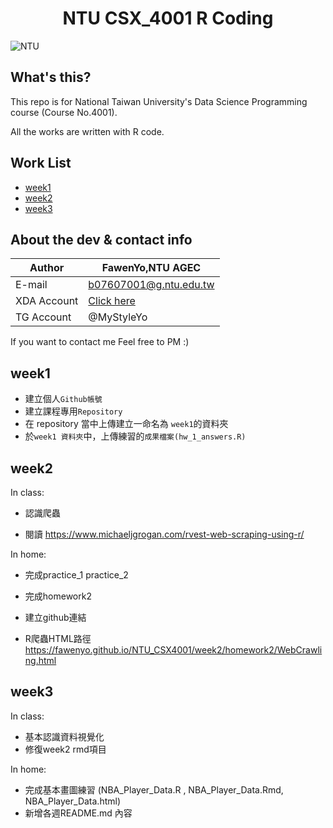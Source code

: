 <h1 align="center">NTU CSX_4001 R Coding</h1>

![NTU](https://i.imgur.com/mphPxIM.png "NTU Logo")



What's this?
------
This repo is for National Taiwan University's Data Science Programming course (Course No.4001).

All the works are written with R code.



Work List
------
* [week1](https://github.com/FawenYo/NTU_CSX4001/tree/master/week1 "week1")
* [week2](https://github.com/FawenYo/NTU_CSX4001/tree/master/week2 "week2")
* [week3](https://github.com/FawenYo/NTU_CSX4001/tree/master/week3 "week3")



About the dev & contact info
-----

|Author| FawenYo,NTU AGEC|
|---|---
|E-mail|b07607001@g.ntu.edu.tw
|XDA Account|[Click here](http://blog.csdn.net/guodongxiaren "XDA-Developers")
|TG Account|@MyStyleYo

If you want to contact me
Feel free to PM :)



week1
------
* 建立個人`Github帳號`
* 建立課程專用`Repository`
* 在 repository 當中上傳建立一命名為 `week1`的資料夾
* 於`week1 資料夾`中，上傳練習的`成果檔案(hw_1_answers.R)`

week2
------
In class:

* 認識爬蟲

* 閱讀 https://www.michaeljgrogan.com/rvest-web-scraping-using-r/

In home:

* 完成practice_1 practice_2

* 完成homework2

* 建立github連結

* R爬蟲HTML路徑 https://fawenyo.github.io/NTU_CSX4001/week2/homework2/WebCrawling.html

week3
------
In class:

* 基本認識資料視覺化
* 修復week2 rmd項目

In home:
* 完成基本畫圖練習 (NBA_Player_Data.R , NBA_Player_Data.Rmd, NBA_Player_Data.html)
* 新增各週README.md 內容